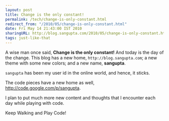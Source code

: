 ```yaml
---
layout: post
title: Change is the only constant!
permalink: /tech/change-is-only-constant.html
redirect_from: "/2010/05/change-is-only-constant.html"
date: Fri May 14 21:43:00 IST 2010
sharingURL: http://blog.sangupta.com/2010/05/change-is-only-constant.html
tags: just-like-that
---
```


A wise man once said, **Change is the only constant!** And today is the day of the 
change. This blog has a new home, `http://blog.sangupta.com`; a new theme with some 
new colors; and a new name, **sangupta**.

`sangupta` has been my user id in the online world, and hence, it sticks.

The code pieces have a new home as well, <a href="http://code.google.com/p/sangupta">http://code.google.com/p/sangupta</a>.

I plan to put much more new content and thoughts that I encounter each day while playing with code. 

Keep Walking and Play Code!
